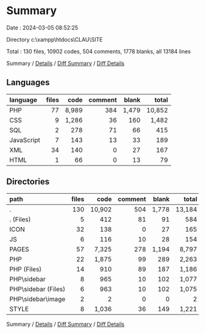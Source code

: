 # Summary

Date : 2024-03-05 08:52:25

Directory c:\\xampp\\htdocs\\CLAU\\SITE

Total : 130 files,  10902 codes, 504 comments, 1778 blanks, all 13184 lines

Summary / [Details](details.md) / [Diff Summary](diff.md) / [Diff Details](diff-details.md)

## Languages
| language | files | code | comment | blank | total |
| :--- | ---: | ---: | ---: | ---: | ---: |
| PHP | 77 | 8,989 | 384 | 1,479 | 10,852 |
| CSS | 9 | 1,286 | 36 | 160 | 1,482 |
| SQL | 2 | 278 | 71 | 66 | 415 |
| JavaScript | 7 | 143 | 13 | 33 | 189 |
| XML | 34 | 140 | 0 | 27 | 167 |
| HTML | 1 | 66 | 0 | 13 | 79 |

## Directories
| path | files | code | comment | blank | total |
| :--- | ---: | ---: | ---: | ---: | ---: |
| . | 130 | 10,902 | 504 | 1,778 | 13,184 |
| . (Files) | 5 | 412 | 81 | 91 | 584 |
| ICON | 32 | 138 | 0 | 27 | 165 |
| JS | 6 | 116 | 10 | 28 | 154 |
| PAGES | 57 | 7,325 | 278 | 1,194 | 8,797 |
| PHP | 22 | 1,875 | 99 | 289 | 2,263 |
| PHP (Files) | 14 | 910 | 89 | 187 | 1,186 |
| PHP\\sidebar | 8 | 965 | 10 | 102 | 1,077 |
| PHP\\sidebar (Files) | 6 | 963 | 10 | 102 | 1,075 |
| PHP\\sidebar\\image | 2 | 2 | 0 | 0 | 2 |
| STYLE | 8 | 1,036 | 36 | 149 | 1,221 |

Summary / [Details](details.md) / [Diff Summary](diff.md) / [Diff Details](diff-details.md)